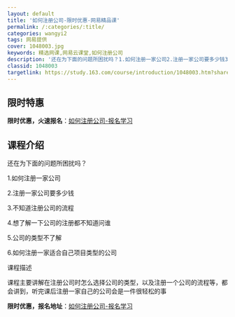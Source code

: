 ```yaml
---
layout: default
title: '如何注册公司-限时优惠-网易精品课'
permalink: /:categories/:title/
categories: wangyi2
tags: 网易提供
cover: 1048003.jpg
keywords: 精选网课,网易云课堂,如何注册公司
description: '还在为下面的问题所困扰吗？1.如何注册一家公司2.注册一家公司要多少钱3.不知道注册公司的流程4.想了解一下公司的注册都'
classid: 1048003
targetlink: https://study.163.com/course/introduction/1048003.htm?share=1&shareId=1025206652&utm_campaign=share&utm_medium=iphoneShare&utm_source=&utm_u=1025206652
---
```


## 限时特惠

**限时优惠，火速报名**：[如何注册公司-报名学习](https://study.163.com/course/introduction/1048003.htm?share=1&shareId=1025206652&utm_campaign=share&utm_medium=iphoneShare&utm_source=&utm_u=1025206652)

## 课程介绍

还在为下面的问题所困扰吗？

1.如何注册一家公司

2.注册一家公司要多少钱

3.不知道注册公司的流程

4.想了解一下公司的注册都不知道问谁

5.公司的类型不了解

6.如何注册一家适合自己项目类型的公司



课程描述

课程主要讲解在注册公司时怎么选择公司的类型，以及注册一个公司的流程等，都会讲到，听完课后注册一家自己的公司会是一件很轻松的事

**限时优惠，报名地址**：[如何注册公司-报名学习](https://study.163.com/course/introduction/1048003.htm?share=1&shareId=1025206652&utm_campaign=share&utm_medium=iphoneShare&utm_source=&utm_u=1025206652)

